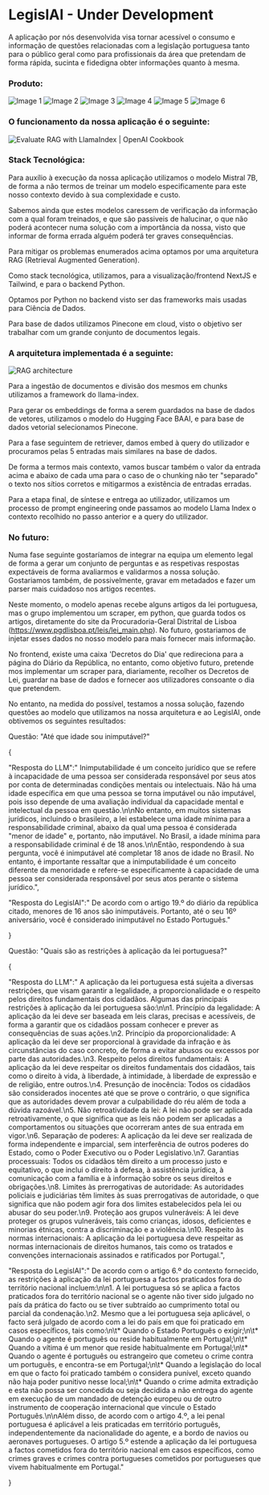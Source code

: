 # LegislAI - Under Development

A aplicação por nós desenvolvida visa tornar acessível o consumo e informação de questões relacionadas com a legislação portuguesa tanto para o público geral como para profissionais da área que pretendam de forma rápida, sucinta e fidedigna obter informações quanto à mesma.

### Produto:

![Image 1](images/1.png) ![Image 2](images/2.png) ![Image 3](images/3.png)
![Image 4](images/4.png) ![Image 5](images/5.png) ![Image 6](images/6.png)

### O funcionamento da nossa aplicação é o seguinte:

![Evaluate RAG with LlamaIndex | OpenAI Cookbook](https://cookbook.openai.com/images/llamaindex_rag_overview.png)

### Stack Tecnológica:

Para auxílio à execução da nossa aplicação utilizamos o modelo Mistral 7B, de forma a não termos de treinar um modelo especificamente para este nosso contexto devido à sua complexidade e custo.

Sabemos ainda que estes modelos caressem de verificação da informação com a qual foram treinados, e que são passiveis de halucinar, o que não poderá acontecer numa solução com a importância da nossa, visto que informar de forma errada alguém poderá ter graves consequências.

Para mitigar os problemas enumerados acima optamos por uma arquitetura RAG (Retrieval Augmented Generation).

Como stack tecnológica, utilizamos, para a visualização/frontend NextJS e Tailwind, e para o backend Python.

Optamos por Python no backend visto ser das frameworks mais usadas para Ciência de Dados.

Para base de dados utilizamos Pinecone em cloud, visto o objetivo ser trabalhar com um grande conjunto de documentos legais.

### A arquitetura implementada é a seguinte:

![RAG architecture](images/ragArch.png)

Para a ingestão de documentos e divisão dos mesmos em chunks utilizamos a framework do llama-index.

Para gerar os embeddings de forma a serem guardados na base de dados de vetores, utilizamos o modelo do Hugging Face BAAI, e para base de dados vetorial selecionamos Pinecone.

Para a fase seguintem de retriever, damos embed à query do utilizador e procuramos pelas 5 entradas mais similares na base de dados.

De forma a termos mais contexto, vamos buscar também o valor da entrada acima e abaixo de cada uma para o caso de o chunking não ter "separado" o texto nos sítios corretos e mitigarmos a existência de entradas erradas.

Para a etapa final, de síntese e entrega ao utilizador, utilizamos um processo de prompt engineering onde passamos ao modelo Llama Index o contexto recolhido no passo anterior e a query do utilizador.

### No futuro:

Numa fase seguinte gostaríamos de integrar na equipa um elemento legal de forma a gerar um conjunto de perguntas e as respetivas respostas expectáveis de forma avaliarmos e validarmos a nossa solução. Gostariamos também, de possivelmente, gravar em metadados e fazer um parser mais cuidadoso nos artigos recentes.

Neste momento, o modelo apenas recebe alguns artigos da lei portuguesa, mas o grupo implementou um scraper, em python, que guarda todos os artigos, diretamente do site da Procuradoria-Geral Distrital de Lisboa (https://www.pgdlisboa.pt/leis/lei_main.php). No futuro, gostariamos de injetar esses dados no nosso modelo para mais fornecer mais informação.

No frontend, existe uma caixa 'Decretos do Dia' que redireciona para a página do Diário da República, no entanto, como objetivo futuro, pretende mos implementar um scraper para, diariamente, recolher os Decretos de Lei, guardar na base de dados e fornecer aos utilizadores consoante o dia que pretendem.

No entanto, na medida do possível, testamos a nossa solução, fazendo questões ao modelo que utilizamos na nossa arquitetura e ao LegislAI, onde obtivemos os seguintes resultados:

Questão: "Até que idade sou inimputável?"

{

"Resposta do LLM":" Inimputabilidade é um conceito jurídico que se refere à incapacidade de uma pessoa ser considerada responsável por seus atos por conta de determinadas condições mentais ou intelectuais. Não há uma idade específica em que uma pessoa se torna imputável ou não imputável, pois isso depende de uma avaliação individual da capacidade mental e intelectual da pessoa em questão.\n\nNo entanto, em muitos sistemas jurídicos, incluindo o brasileiro, a lei estabelece uma idade mínima para a responsabilidade criminal, abaixo da qual uma pessoa é considerada "menor de idade" e, portanto, não imputável. No Brasil, a idade mínima para a responsabilidade criminal é de 18 anos.\n\nEntão, respondendo à sua pergunta, você é inimputável até completar 18 anos de idade no Brasil. No entanto, é importante ressaltar que a inimputabilidade é um conceito diferente da menoridade e refere-se especificamente à capacidade de uma pessoa ser considerada responsável por seus atos perante o sistema jurídico.",

"Resposta do LegislAI":" De acordo com o artigo 19.º do diário da república citado, menores de 16 anos são inimputáveis. Portanto, até o seu 16º aniversário, você é considerado inimputável no Estado Português."

}

Questão: "Quais são as restrições à aplicação da lei portuguesa?"

{

"Resposta do LLM":" A aplicação da lei portuguesa está sujeita a diversas restrições, que visam garantir a legalidade, a proporcionalidade e o respeito pelos direitos fundamentais dos cidadãos. Algumas das principais restrições à aplicação da lei portuguesa são:\n\n1. Princípio da legalidade: A aplicação da lei deve ser baseada em leis claras, precisas e acessíveis, de forma a garantir que os cidadãos possam conhecer e prever as consequências de suas ações.\n2. Princípio da proporcionalidade: A aplicação da lei deve ser proporcional à gravidade da infração e às circunstâncias do caso concreto, de forma a evitar abusos ou excessos por parte das autoridades.\n3. Respeito pelos direitos fundamentais: A aplicação da lei deve respeitar os direitos fundamentais dos cidadãos, tais como o direito à vida, à liberdade, à intimidade, à liberdade de expressão e de religião, entre outros.\n4. Presunção de inocência: Todos os cidadãos são considerados inocentes até que se prove o contrário, o que significa que as autoridades devem provar a culpabilidade do réu além de toda a dúvida razoável.\n5. Não retroatividade da lei: A lei não pode ser aplicada retroativamente, o que significa que as leis não podem ser aplicadas a comportamentos ou situações que ocorreram antes de sua entrada em vigor.\n6. Separação de poderes: A aplicação da lei deve ser realizada de forma independente e imparcial, sem interferência de outros poderes do Estado, como o Poder Executivo ou o Poder Legislativo.\n7. Garantias processuais: Todos os cidadãos têm direito a um processo justo e equitativo, o que inclui o direito à defesa, à assistência jurídica, à comunicação com a família e à informação sobre os seus direitos e obrigações.\n8. Limites às prerrogativas de autoridade: As autoridades policiais e judiciárias têm limites às suas prerrogativas de autoridade, o que significa que não podem agir fora dos limites estabelecidos pela lei ou abusar do seu poder.\n9. Proteção aos grupos vulneráveis: A lei deve proteger os grupos vulneráveis, tais como crianças, idosos, deficientes e minorias étnicas, contra a discriminação e a violência.\n10. Respeito às normas internacionais: A aplicação da lei portuguesa deve respeitar as normas internacionais de direitos humanos, tais como os tratados e convenções internacionais assinados e ratificados por Portugal.",

"Resposta do LegislAI":" De acordo com o artigo 6.º do contexto fornecido, as restrições à aplicação da lei portuguesa a factos praticados fora do território nacional incluem:\n\n1. A lei portuguesa só se aplica a factos praticados fora do território nacional se o agente não tiver sido julgado no país da prática do facto ou se tiver subtraído ao cumprimento total ou parcial da condenação.\n2. Mesmo que a lei portuguesa seja aplicável, o facto será julgado de acordo com a lei do país em que foi praticado em casos específicos, tais como:\n\t* Quando o Estado Português o exigir;\n\t* Quando o agente é português ou reside habitualmente em Portugal;\n\t* Quando a vítima é um menor que reside habitualmente em Portugal;\n\t* Quando o agente é português ou estrangeiro que cometeu o crime contra um português, e encontra-se em Portugal;\n\t* Quando a legislação do local em que o facto foi praticado também o considera punível, exceto quando não haja poder punitivo nesse local;\n\t* Quando o crime admita extradição e esta não possa ser concedida ou seja decidida a não entrega do agente em execução de um mandado de detenção europeu ou de outro instrumento de cooperação internacional que vincule o Estado Português.\n\nAlém disso, de acordo com o artigo 4.º, a lei penal portuguesa é aplicável a leis praticadas em território português, independentemente da nacionalidade do agente, e a bordo de navios ou aeronaves portugueses. O artigo 5.º estende a aplicação da lei portuguesa a factos cometidos fora do território nacional em casos específicos, como crimes graves e crimes contra portugueses cometidos por portugueses que vivem habitualmente em Portugal."

}
